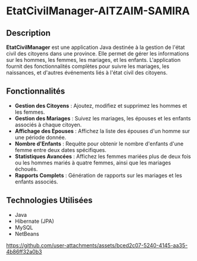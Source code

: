 # EtatCivilManager-AITZAIM-SAMIRA
 
## Description

**EtatCivilManager** est une application Java destinée à la gestion de l'état civil des citoyens dans une province. Elle permet de gérer les informations sur les hommes, les femmes, les mariages, et les enfants. L'application fournit des fonctionnalités complètes pour suivre les mariages, les naissances, et d'autres événements liés à l'état civil des citoyens.

## Fonctionnalités

- **Gestion des Citoyens** : Ajoutez, modifiez et supprimez les hommes et les femmes.
- **Gestion des Mariages** : Suivez les mariages, les épouses et les enfants associés à chaque citoyen.
- **Affichage des Epouses** : Affichez la liste des épouses d'un homme sur une période donnée.
- **Nombre d'Enfants** : Requête pour obtenir le nombre d'enfants d'une femme entre deux dates spécifiques.
- **Statistiques Avancées** : Affichez les femmes mariées plus de deux fois ou les hommes mariés à quatre femmes, ainsi que les mariages échoués.
- **Rapports Complets** : Génération de rapports sur les mariages et les enfants associés.

## Technologies Utilisées

- Java
- Hibernate (JPA)
- MySQL
- NetBeans

  
https://github.com/user-attachments/assets/bced2c07-5240-4145-aa35-4b86ff32a0b3
